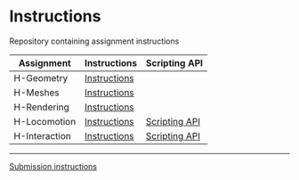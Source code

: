 # Instructions

Repository containing assignment instructions

| Assignment | Instructions | Scripting API |
| --- | --- | --- |
| H-Geometry  | [Instructions](xrc-assignments-geometry/xrc-assignments-geometry.md) | |
| H-Meshes  | [Instructions](xrc-assignments-meshes/xrc-assignments-meshes.md) | |
| H-Rendering  | [Instructions](xrc-assignments-rendering/xrc-assignments-rendering.md) | |
| H-Locomotion  | [Instructions](xrc-assignments-locomotion/xrc-assignments-locomotion.md) | [Scripting API](https://xrc-internal.github.io/xrc-assignments-locomotion-project/api/XRC.Assignments.Locomotion.html) |
| H-Interaction  | [Instructions](xrc-assignments-interaction/xrc-assignments-interaction.md) | [Scripting API](https://xrc-internal.github.io/xrc-assignments-interaction-project/api/XRC.Assignments.Interaction.html) |

---
[Submission instructions](submission-instructions/submission-instructions.md)
